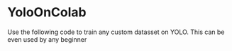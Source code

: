 # YoloOnColab
Use the following code to train any custom datasset on YOLO. This can be even used by any beginner
